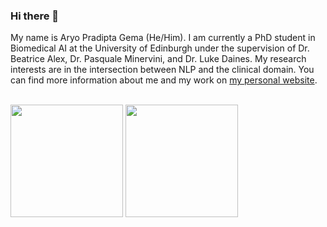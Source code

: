 ### Hi there 👋

My name is Aryo Pradipta Gema (He/Him). I am currently a PhD student in Biomedical AI at the University of Edinburgh under the supervision of Dr. Beatrice Alex, Dr. Pasquale Minervini, and Dr. Luke Daines. My research interests are in the intersection between NLP and the clinical domain.
You can find more information about me and my work on [my personal website](https://aryopg.github.io).

\
<img height="180em" src="https://github-readme-stats-eight-theta.vercel.app/api?username=aryopg&show_icons=true&include_all_commits=true&count_private=true&theme=transparent"/> 
<img height="180em" src="https://github-readme-stats-eight-theta.vercel.app/api/top-langs/?username=aryopg&layout=compact&langs_count=8&count_private=true&theme=transparent"/>
